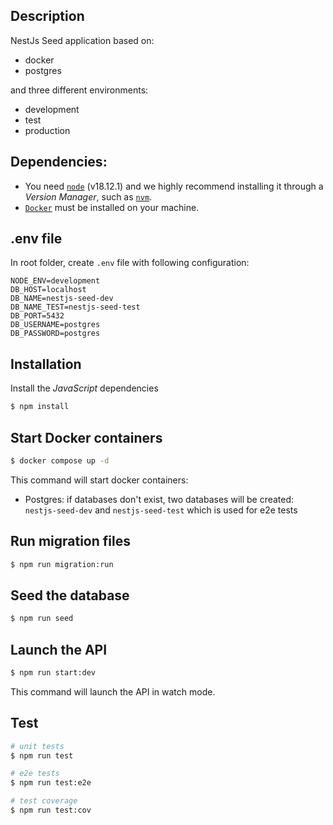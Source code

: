## Description

NestJs Seed application based on:
- docker
- postgres

and three different environments:
- development
- test
- production

## Dependencies:

- You need [`node`](https://nodejs.org/en/) (v18.12.1) and we highly recommend installing it through a _Version Manager_, such as [`nvm`](https://github.com/creationix/nvm).
- [`Docker`](https://docs.docker.com/engine/install) must be installed on your machine.

## .env file

In root folder, create `.env` file with following configuration:

```shell
NODE_ENV=development
DB_HOST=localhost
DB_NAME=nestjs-seed-dev
DB_NAME_TEST=nestjs-seed-test
DB_PORT=5432
DB_USERNAME=postgres
DB_PASSWORD=postgres
```

## Installation

Install the _JavaScript_ dependencies

```bash
$ npm install
```

## Start Docker containers

```bash
$ docker compose up -d
```

This command will start docker containers:
- Postgres: if databases don't exist, two databases will be created: `nestjs-seed-dev` and `nestjs-seed-test` which is used for e2e tests

## Run migration files

```bash
$ npm run migration:run
```

## Seed the database

```bash
$ npm run seed
```

## Launch the API

```bash
$ npm run start:dev
```

This command will launch the API in watch mode.

## Test

```bash
# unit tests
$ npm run test

# e2e tests
$ npm run test:e2e

# test coverage
$ npm run test:cov
```
